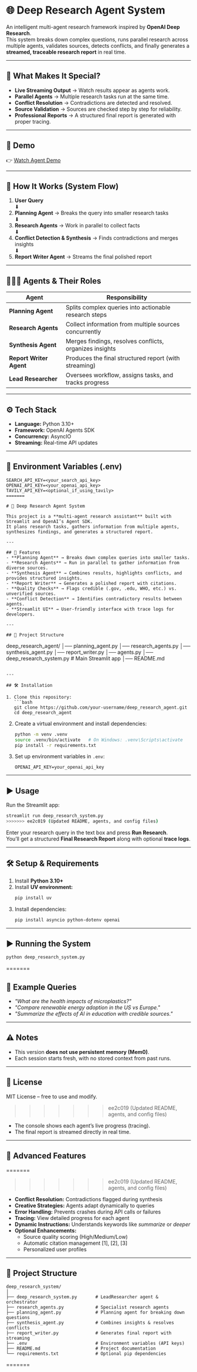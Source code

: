 
# 🌐 Deep Research Agent System  

An intelligent multi-agent research framework inspired by **OpenAI Deep Research**.  
This system breaks down complex questions, runs parallel research across multiple agents, validates sources, detects conflicts, and finally generates a **streamed, traceable research report** in real time.  

---

## 🚀 What Makes It Special?  

- **Live Streaming Output** → Watch results appear as agents work.  
- **Parallel Agents** → Multiple research tasks run at the same time.  
- **Conflict Resolution** → Contradictions are detected and resolved.  
- **Source Validation** → Sources are checked step by step for reliability.  
- **Professional Reports** → A structured final report is generated with proper tracing.  

---

## 🎥 Demo  
👉 [Watch Agent Demo]([https://drive.google.com/file/d/1mvE7W4CfNhve4jPXB7lDIh7Ww5oQ8ub_/view?usp=sharing](https://drive.google.com/file/d/12jzLNak3JGiTenWmH0S7xFc-1pXtJRQO/view?usp=sharing))  

---

## 🔄 How It Works (System Flow)  

1. **User Query**  
   ⬇  
2. **Planning Agent** → Breaks the query into smaller research tasks  
   ⬇  
3. **Research Agents** → Work in parallel to collect facts  
   ⬇  
4. **Conflict Detection & Synthesis** → Finds contradictions and merges insights  
   ⬇  
5. **Report Writer Agent** → Streams the final polished report  

---

## 🧑‍🤝‍🧑 Agents & Their Roles  

| Agent | Responsibility |
|-------|----------------|
| **Planning Agent** | Splits complex queries into actionable research steps |
| **Research Agents** | Collect information from multiple sources concurrently |
| **Synthesis Agent** | Merges findings, resolves conflicts, organizes insights |
| **Report Writer Agent** | Produces the final structured report (with streaming) |
| **Lead Researcher** | Oversees workflow, assigns tasks, and tracks progress |

---

## ⚙️ Tech Stack  

- **Language:** Python 3.10+  
- **Framework:** OpenAI Agents SDK  
- **Concurrency:** AsyncIO  
- **Streaming:** Real-time API updates  

---

## 🔑 Environment Variables (.env)  

```
SEARCH_API_KEY=<your_search_api_key>
OPENAI_API_KEY=<your_openai_api_key>
TAVILY_API_KEY=<optional_if_using_tavily>
=======

# 🔎 Deep Research Agent System

This project is a **multi-agent research assistant** built with Streamlit and OpenAI’s Agent SDK.  
It plans research tasks, gathers information from multiple agents, synthesizes findings, and generates a structured report.

---

## 🚀 Features
- **Planning Agent** → Breaks down complex queries into smaller tasks.
- **Research Agents** → Run in parallel to gather information from diverse sources.
- **Synthesis Agent** → Combines results, highlights conflicts, and provides structured insights.
- **Report Writer** → Generates a polished report with citations.
- **Quality Checks** → Flags credible (.gov, .edu, WHO, etc.) vs. unverified sources.
- **Conflict Detection** → Identifies contradictory results between agents.
- **Streamlit UI** → User-friendly interface with trace logs for developers.

---

## 📂 Project Structure
```
deep_research_agent/
│── planning_agent.py
│── research_agents.py
│── synthesis_agent.py
│── report_writer.py
│── agents.py
│── deep_research_system.py   # Main Streamlit app
│── README.md
```

---

## 🛠️ Installation

1. Clone this repository:
   ```bash
   git clone https://github.com/your-username/deep_research_agent.git
   cd deep_research_agent
   ```

2. Create a virtual environment and install dependencies:
   ```bash
   python -m venv .venv
   source .venv/bin/activate   # On Windows: .venv\Scripts\activate
   pip install -r requirements.txt
   ```

3. Set up environment variables in `.env`:
   ```env
   OPENAI_API_KEY=your_openai_api_key
   ```

---

## ▶️ Usage

Run the Streamlit app:
```bash
streamlit run deep_research_system.py
>>>>>>> ee2c019 (Updated README, agents, and config files)
```

Enter your research query in the text box and press **Run Research**.  
You’ll get a structured **Final Research Report** along with optional **trace logs**.

---

## 🛠️ Setup & Requirements  

1. Install **Python 3.10+**  
2. Install **UV environment:**  
   ```bash
   pip install uv
   ```  
3. Install dependencies:  
   ```bash
   pip install asyncio python-dotenv openai
   ```  

---

## ▶️ Running the System  

```bash
python deep_research_system.py
```  
=======
## 📌 Example Queries
- *"What are the health impacts of microplastics?"*
- *"Compare renewable energy adoption in the US vs Europe."*
- *"Summarize the effects of AI in education with credible sources."*

---

## ⚠️ Notes
- This version **does not use persistent memory (Mem0)**.  
- Each session starts fresh, with no stored context from past runs.

---

## 📜 License
MIT License – free to use and modify.
>>>>>>> ee2c019 (Updated README, agents, and config files)

- The console shows each agent’s live progress (tracing).  
- The final report is streamed directly in real time.  


---

## 🌟 Advanced Features  
=======
>>>>>>> ee2c019 (Updated README, agents, and config files)

- **Conflict Resolution:** Contradictions flagged during synthesis  
- **Creative Strategies:** Agents adapt dynamically to queries  
- **Error Handling:** Prevents crashes during API calls or failures  
- **Tracing:** View detailed progress for each agent  
- **Dynamic Instructions:** Understands keywords like *summarize* or *deeper*  
- **Optional Enhancements:**  
  - Source quality scoring (High/Medium/Low)  
  - Automatic citation management [1], [2], [3]  
  - Personalized user profiles  

---

## 📂 Project Structure  


```
deep_research_system/
│
├── deep_research_system.py       # LeadResearcher agent & orchestrator
├── research_agents.py            # Specialist research agents
├── planning_agent.py             # Planning agent for breaking down questions
├── synthesis_agent.py            # Combines insights & resolves conflicts
├── report_writer.py              # Generates final report with streaming
├── .env                          # Environment variables (API keys)
├── README.md                     # Project documentation
└── requirements.txt              # Optional pip dependencies
```
=======


